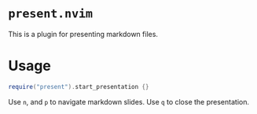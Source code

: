 # `present.nvim`

This is a plugin for presenting markdown files.

# Usage

```lua
require("present").start_presentation {}
```

Use `n`, and `p` to navigate markdown slides.
Use `q` to close the presentation.
